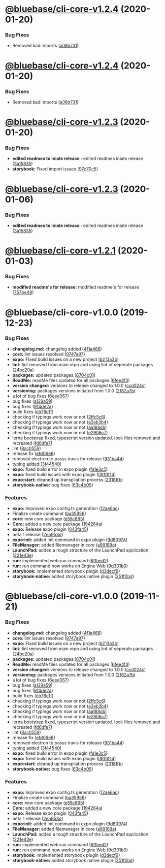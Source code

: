 # [@bluebase/cli-core-v1.2.4](https://github.com/BlueBaseJS/cli/compare/@bluebase/cli-core-v1.2.3...@bluebase/cli-core-v1.2.4) (2020-01-20)


### Bug Fixes

* Removed bad imports ([a08b731](https://github.com/BlueBaseJS/cli/commit/a08b731))

# [@bluebase/cli-core-v1.2.4](https://github.com/BlueBaseJS/cli/compare/@bluebase/cli-core-v1.2.3...@bluebase/cli-core-v1.2.4) (2020-01-20)


### Bug Fixes

* Removed bad imports ([a08b731](https://github.com/BlueBaseJS/cli/commit/a08b731))

# [@bluebase/cli-core-v1.2.3](https://github.com/BlueBaseJS/cli/compare/@bluebase/cli-core-v1.2.2...@bluebase/cli-core-v1.2.3) (2020-01-20)


### Bug Fixes

* **edited readmes to iniate release :** edited readmes iniate release ([3a15835](https://github.com/BlueBaseJS/cli/commit/3a15835))
* **storybook:** Fixed import issues ([97c70c5](https://github.com/BlueBaseJS/cli/commit/97c70c5))

# [@bluebase/cli-core-v1.2.3](https://github.com/BlueBaseJS/cli/compare/@bluebase/cli-core-v1.2.2...@bluebase/cli-core-v1.2.3) (2020-01-06)


### Bug Fixes

* **edited readmes to iniate release :** edited readmes iniate release ([3a15835](https://github.com/BlueBaseJS/cli/commit/3a15835))

# [@bluebase/cli-core-v1.2.1](https://github.com/BlueBaseJS/cli/compare/@bluebase/cli-core-v1.2.0...@bluebase/cli-core-v1.2.1) (2020-01-03)


### Bug Fixes

* **modified readme's for release:** modified readme's for release ([757be49](https://github.com/BlueBaseJS/cli/commit/757be49))

# @bluebase/cli-core-v1.0.0 (2019-12-23)


### Bug Fixes

* **changelog.md:** changelog added ([4f1a468](https://github.com/BlueBaseJS/cli/commit/4f1a468))
* **core:** lint issues resolved ([9747a97](https://github.com/BlueBaseJS/cli/commit/9747a97))
* **expo:** FIxed build issues on a new project ([b213a3b](https://github.com/BlueBaseJS/cli/commit/b213a3b))
* **lint:** lint removed from main repo and using lint of seperate packages ([24bc20a](https://github.com/BlueBaseJS/cli/commit/24bc20a))
* **packages:** updated packages ([8704c01](https://github.com/BlueBaseJS/cli/commit/8704c01))
* **ReadMe:** readMe files updated for all packages ([6fee4f3](https://github.com/BlueBaseJS/cli/commit/6fee4f3))
* **version changed:** versions to release changed to 1.0.0 ([ccd024c](https://github.com/BlueBaseJS/cli/commit/ccd024c))
* **versioning:** packages versions initiated from 1.0.0 ([2f82a7b](https://github.com/BlueBaseJS/cli/commit/2f82a7b))
* a lot of bug fixes ([6eee067](https://github.com/BlueBaseJS/cli/commit/6eee067))
* bug fixes ([a129a59](https://github.com/BlueBaseJS/cli/commit/a129a59))
* bug fixes ([914de2a](https://github.com/BlueBaseJS/cli/commit/914de2a))
* build fixes ([cb78c1f](https://github.com/BlueBaseJS/cli/commit/cb78c1f))
* checking if typings work now or not ([2ffc5c6](https://github.com/BlueBaseJS/cli/commit/2ffc5c6))
* checking if typings work now or not ([a3eb3b4](https://github.com/BlueBaseJS/cli/commit/a3eb3b4))
* checking if typings work now or not ([aa188db](https://github.com/BlueBaseJS/cli/commit/aa188db))
* checking if typings work now or not ([e2906c7](https://github.com/BlueBaseJS/cli/commit/e2906c7))
* lerna bootstrap fixed, typescript version updated. lock files removed and recreated ([fd6dfe7](https://github.com/BlueBaseJS/cli/commit/fd6dfe7))
* lint ([8ac0559](https://github.com/BlueBaseJS/cli/commit/8ac0559))
* release fix ([efd06e8](https://github.com/BlueBaseJS/cli/commit/efd06e8))
* removed electron to passs travis for release ([931ba44](https://github.com/BlueBaseJS/cli/commit/931ba44))
* typing added ([3f44540](https://github.com/BlueBaseJS/cli/commit/3f44540))
* **expo:** fixed build error in expo plugin ([fa1e3c5](https://github.com/BlueBaseJS/cli/commit/fa1e3c5))
* **expo:** fixed build issues with expo plugin ([0610f14](https://github.com/BlueBaseJS/cli/commit/0610f14))
* **expo:start:** cleaned up transpilation process ([2318ffb](https://github.com/BlueBaseJS/cli/commit/2318ffb))
* **storybook-native:** bug fixes ([63c4b05](https://github.com/BlueBaseJS/cli/commit/63c4b05))


### Features

* **expo:** Improved expo config.ts generation ([12ae6ac](https://github.com/BlueBaseJS/cli/commit/12ae6ac))
* Finalize create command ([ba35956](https://github.com/BlueBaseJS/cli/commit/ba35956))
* **core:** new core package ([e55c865](https://github.com/BlueBaseJS/cli/commit/e55c865))
* **Core:** added a new core package ([194264a](https://github.com/BlueBaseJS/cli/commit/194264a))
* **expo:** Release expo plugin ([043fa45](https://github.com/BlueBaseJS/cli/commit/043fa45))
* beta 1 release ([2ea953d](https://github.com/BlueBaseJS/cli/commit/2ea953d))
* **expo:init:** added init command in expo plugin ([9d80974](https://github.com/BlueBaseJS/cli/commit/9d80974))
* **FileManager:** added filemanager in core ([a98189a](https://github.com/BlueBaseJS/cli/commit/a98189a))
* **LaunchPad:** added a rough structure of the LaunchPad application ([221e43e](https://github.com/BlueBaseJS/cli/commit/221e43e))
* **run:** implemented web:run command ([6ffbed2](https://github.com/BlueBaseJS/cli/commit/6ffbed2))
* **run:** run command now works on Engine Web ([9d301b0](https://github.com/BlueBaseJS/cli/commit/9d301b0))
* **storybook:** implemented storybook plugin ([d3decf9](https://github.com/BlueBaseJS/cli/commit/d3decf9))
* **storybook-native:** added storybook native plugin ([251f0bd](https://github.com/BlueBaseJS/cli/commit/251f0bd))

# @bluebase/cli-core-v1.0.0 (2019-11-21)


### Bug Fixes

* **changelog.md:** changelog added ([4f1a468](https://github.com/BlueBaseJS/cli/commit/4f1a468))
* **core:** lint issues resolved ([9747a97](https://github.com/BlueBaseJS/cli/commit/9747a97))
* **expo:** FIxed build issues on a new project ([b213a3b](https://github.com/BlueBaseJS/cli/commit/b213a3b))
* **lint:** lint removed from main repo and using lint of seperate packages ([24bc20a](https://github.com/BlueBaseJS/cli/commit/24bc20a))
* **packages:** updated packages ([8704c01](https://github.com/BlueBaseJS/cli/commit/8704c01))
* **ReadMe:** readMe files updated for all packages ([6fee4f3](https://github.com/BlueBaseJS/cli/commit/6fee4f3))
* **version changed:** versions to release changed to 1.0.0 ([ccd024c](https://github.com/BlueBaseJS/cli/commit/ccd024c))
* **versioning:** packages versions initiated from 1.0.0 ([2f82a7b](https://github.com/BlueBaseJS/cli/commit/2f82a7b))
* a lot of bug fixes ([6eee067](https://github.com/BlueBaseJS/cli/commit/6eee067))
* bug fixes ([a129a59](https://github.com/BlueBaseJS/cli/commit/a129a59))
* bug fixes ([914de2a](https://github.com/BlueBaseJS/cli/commit/914de2a))
* build fixes ([cb78c1f](https://github.com/BlueBaseJS/cli/commit/cb78c1f))
* checking if typings work now or not ([2ffc5c6](https://github.com/BlueBaseJS/cli/commit/2ffc5c6))
* checking if typings work now or not ([a3eb3b4](https://github.com/BlueBaseJS/cli/commit/a3eb3b4))
* checking if typings work now or not ([aa188db](https://github.com/BlueBaseJS/cli/commit/aa188db))
* checking if typings work now or not ([e2906c7](https://github.com/BlueBaseJS/cli/commit/e2906c7))
* lerna bootstrap fixed, typescript version updated. lock files removed and recreated ([fd6dfe7](https://github.com/BlueBaseJS/cli/commit/fd6dfe7))
* lint ([8ac0559](https://github.com/BlueBaseJS/cli/commit/8ac0559))
* release fix ([efd06e8](https://github.com/BlueBaseJS/cli/commit/efd06e8))
* removed electron to passs travis for release ([931ba44](https://github.com/BlueBaseJS/cli/commit/931ba44))
* typing added ([3f44540](https://github.com/BlueBaseJS/cli/commit/3f44540))
* **expo:** fixed build error in expo plugin ([fa1e3c5](https://github.com/BlueBaseJS/cli/commit/fa1e3c5))
* **expo:** fixed build issues with expo plugin ([0610f14](https://github.com/BlueBaseJS/cli/commit/0610f14))
* **expo:start:** cleaned up transpilation process ([2318ffb](https://github.com/BlueBaseJS/cli/commit/2318ffb))
* **storybook-native:** bug fixes ([63c4b05](https://github.com/BlueBaseJS/cli/commit/63c4b05))


### Features

* **expo:** Improved expo config.ts generation ([12ae6ac](https://github.com/BlueBaseJS/cli/commit/12ae6ac))
* Finalize create command ([ba35956](https://github.com/BlueBaseJS/cli/commit/ba35956))
* **core:** new core package ([e55c865](https://github.com/BlueBaseJS/cli/commit/e55c865))
* **Core:** added a new core package ([194264a](https://github.com/BlueBaseJS/cli/commit/194264a))
* **expo:** Release expo plugin ([043fa45](https://github.com/BlueBaseJS/cli/commit/043fa45))
* beta 1 release ([2ea953d](https://github.com/BlueBaseJS/cli/commit/2ea953d))
* **expo:init:** added init command in expo plugin ([9d80974](https://github.com/BlueBaseJS/cli/commit/9d80974))
* **FileManager:** added filemanager in core ([a98189a](https://github.com/BlueBaseJS/cli/commit/a98189a))
* **LaunchPad:** added a rough structure of the LaunchPad application ([221e43e](https://github.com/BlueBaseJS/cli/commit/221e43e))
* **run:** implemented web:run command ([6ffbed2](https://github.com/BlueBaseJS/cli/commit/6ffbed2))
* **run:** run command now works on Engine Web ([9d301b0](https://github.com/BlueBaseJS/cli/commit/9d301b0))
* **storybook:** implemented storybook plugin ([d3decf9](https://github.com/BlueBaseJS/cli/commit/d3decf9))
* **storybook-native:** added storybook native plugin ([251f0bd](https://github.com/BlueBaseJS/cli/commit/251f0bd))

